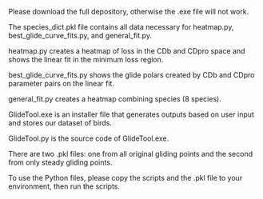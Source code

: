 Please download the full depository, otherwise the .exe file will not work. 

The species_dict.pkl file contains all data necessary for heatmap.py, best_glide_curve_fits.py, and general_fit.py.  

heatmap.py creates a heatmap of loss in the CDb and CDpro space and shows the linear fit in the minimum loss region.

best_glide_curve_fits.py shows the glide polars created by CDb and CDpro parameter pairs on the linear fit.

general_fit.py creates a heatmap combining species (8 species). 

GlideTool.exe is an installer file that generates outputs based on user input and stores our dataset of birds.

GlideTool.py is the source code of GlideTool.exe.

There are two .pkl files: one from all original gliding points and the second from only steady gliding points.

To use the Python files, please copy the scripts and the .pkl file to your environment, then run the scripts.
